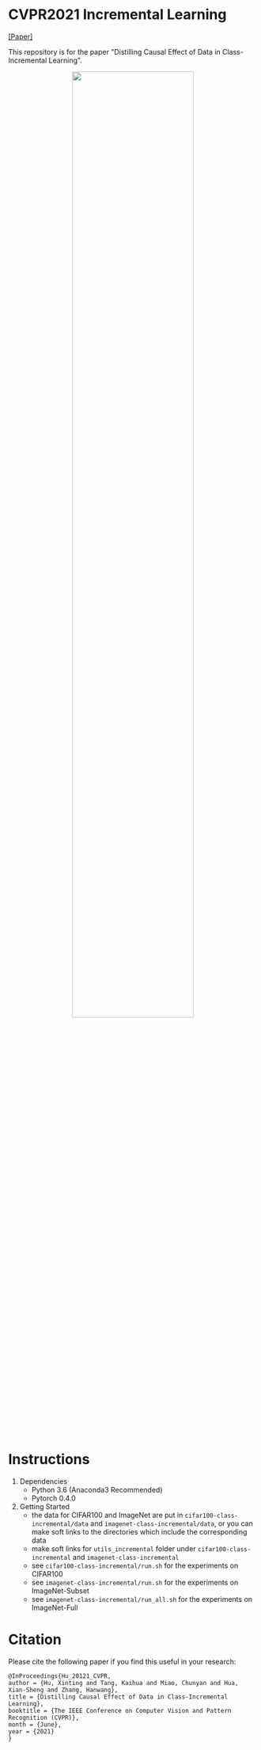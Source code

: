 # CVPR2021 Incremental Learning
[[Paper]](https://arxiv.org/abs/2103.01737) 

This repository is for the paper "Distilling Causal Effect of Data in Class-Incremental Learning".
<div align="center">
  <img width="70%", src="https://github.com/JoyHuYY1412/DDE_IL/blob/main/illu.jpg"/>
</div><br/>


# Instructions
1. Dependencies
	- Python 3.6 (Anaconda3 Recommended)
	- Pytorch 0.4.0
2. Getting Started 
	- the data for CIFAR100 and ImageNet are put in `cifar100-class-incremental/data` and `imagenet-class-incremental/data`, or you can make soft links to the directories which include the corresponding data
	- make soft links for `utils_incremental` folder under `cifar100-class-incremental` and `imagenet-class-incremental`
	- see `cifar100-class-incremental/run.sh` for the experiments on CIFAR100
	- see `imagenet-class-incremental/run.sh` for the experiments on ImageNet-Subset
	- see `imagenet-class-incremental/run_all.sh` for the experiments on ImageNet-Full

# Citation
Please cite the following paper if you find this useful in your research:
```
@InProceedings{Hu_20121_CVPR,
author = {Hu, Xinting and Tang, Kaihua and Miao, Chunyan and Hua, Xian-Sheng and Zhang, Hanwang},
title = {Distilling Causal Effect of Data in Class-Incremental Learning},
booktitle = {The IEEE Conference on Computer Vision and Pattern Recognition (CVPR)},
month = {June},
year = {2021}
}
```
